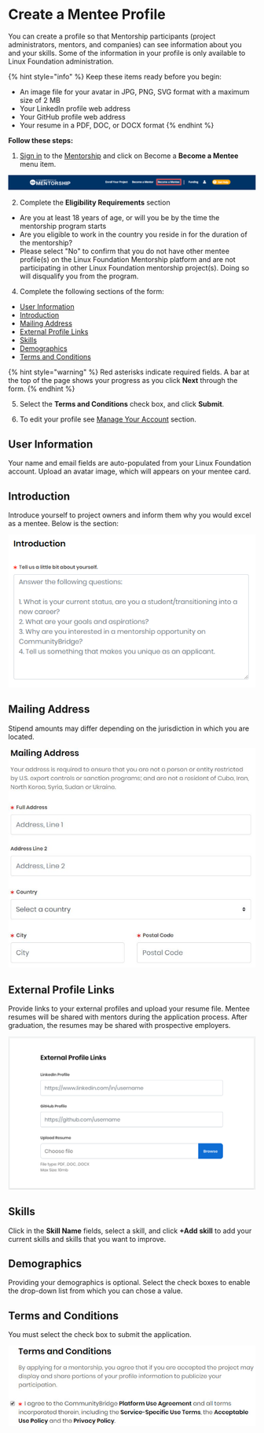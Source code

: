 # Create a Mentee Profile

You can create a profile so that Mentorship participants \(project administrators, mentors, and companies\) can see information about you and your skills. Some of the information in your profile is only available to Linux Foundation administration.

{% hint style="info" %}
Keep these items ready before you begin:

* An image file for your avatar in JPG, PNG, SVG format with a maximum size of 2 MB
* Your LinkedIn profile web address
* Your GitHub profile web address
* Your resume in a PDF, DOC, or DOCX format
{% endhint %}

**Follow these steps:**

1. [Sign in](../../../sso/sign-in/) to the [Mentorship](https://people.communitybridge.org/) and click on Become a **Become a Mentee** menu item.

![](../../../.gitbook/assets/become-a-mentee.png)

2. Complete the **Eligibility Requirements** section

* Are you at least 18 years of age, or will you be by the time the mentorship program starts
* Are you eligible to work in the country you reside in for the duration of the mentorship?
* Please select "No" to confirm that you do not have other mentee profile\(s\) on the Linux Foundation Mentorship platform and are not participating in other Linux Foundation mentorship project\(s\). Doing so will disqualify you from the program.

4. Complete the following sections of the form:

* [User Information](create-a-mentee-profile.md#CreateaMenteeProfile-MenteeProfile)
* [Introduction](create-a-mentee-profile.md#CreateaMenteeProfile-Introduction)
* [Mailing Address](create-a-mentee-profile.md#CreateaMenteeProfile-MailingAddress)
* [External Profile Links](create-a-mentee-profile.md#CreateaMenteeProfile-ExternalProfileLinks)
* [Skills](create-a-mentee-profile.md#CreateaMenteeProfile-Skills)
* [Demographics](create-a-mentee-profile.md#CreateaMenteeProfile-Demographics)
* [Terms and Conditions](create-a-mentee-profile.md#CreateaMenteeProfile-TermsandConditions)

{% hint style="warning" %}
Red asterisks indicate required fields. A bar at the top of the page shows your progress as you click **Next** through the form.
{% endhint %}

5. Select the **Terms and Conditions** check box, and click **Submit**. 

6. To edit your profile see [Manage Your Account](manage-your-mentorship-account.md) section. 

## User Information <a id="CreateaMenteeProfile-MenteeProfile"></a>

Your name and email fields are auto-populated from your Linux Foundation account. Upload an avatar image, which will appears on your mentee card. 

## Introduction <a id="CreateaMenteeProfile-Introduction"></a>

Introduce yourself to project owners and inform them why you would excel as a mentee. Below is the section:

![Introduction](../../../.gitbook/assets/mentee-introduction.png)

## Mailing Address <a id="CreateaMenteeProfile-MailingAddress"></a>

Stipend amounts may differ depending on the jurisdiction in which you are located.

![Mentee Mailing Address](../../../.gitbook/assets/7418798.jpg)

## External Profile Links <a id="CreateaMenteeProfile-ExternalProfileLinks"></a>

Provide links to your external profiles and upload your resume file. Mentee resumes will be shared with mentors during the application process. After graduation, the resumes may be shared with prospective employers.

![External Profile Links](../../../.gitbook/assets/7418797.png)

## Skills <a id="CreateaMenteeProfile-Skills"></a>

Click in the **Skill Name** fields, select a skill, and click **+Add skill** to add your current skills and skills that you want to improve.

## Demographics <a id="CreateaMenteeProfile-Demographics"></a>

Providing your demographics is optional. Select the check boxes to enable the drop-down list from which you can chose a value.

## Terms and Conditions <a id="CreateaMenteeProfile-TermsandConditions"></a>

You must select the check box to submit the application.

![](../../../.gitbook/assets/7418794.jpg)


